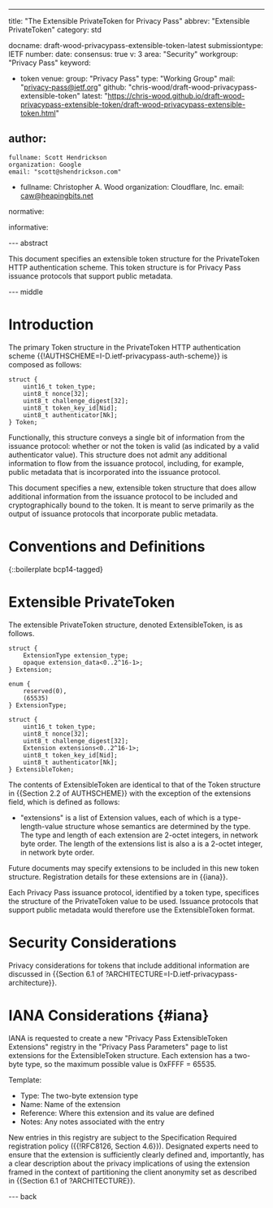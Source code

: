 ---
title: "The Extensible PrivateToken for Privacy Pass"
abbrev: "Extensible PrivateToken"
category: std

docname: draft-wood-privacypass-extensible-token-latest
submissiontype: IETF
number:
date:
consensus: true
v: 3
area: "Security"
workgroup: "Privacy Pass"
keyword:
 - token
venue:
  group: "Privacy Pass"
  type: "Working Group"
  mail: "privacy-pass@ietf.org"
  github: "chris-wood/draft-wood-privacypass-extensible-token"
  latest: "https://chris-wood.github.io/draft-wood-privacypass-extensible-token/draft-wood-privacypass-extensible-token.html"

author:
 -
    fullname: Scott Hendrickson
    organization: Google
    email: "scott@shendrickson.com"
 -
    fullname: Christopher A. Wood
    organization: Cloudflare, Inc.
    email: caw@heapingbits.net

normative:

informative:


--- abstract

This document specifies an extensible token structure for the
PrivateToken HTTP authentication scheme. This token structure is
for Privacy Pass issuance protocols that support public metadata.

--- middle

# Introduction

The primary Token structure in the PrivateToken HTTP authentication scheme
{{!AUTHSCHEME=I-D.ietf-privacypass-auth-scheme}} is composed as follows:

~~~
struct {
    uint16_t token_type;
    uint8_t nonce[32];
    uint8_t challenge_digest[32];
    uint8_t token_key_id[Nid];
    uint8_t authenticator[Nk];
} Token;
~~~

Functionally, this structure conveys a single bit of information from the
issuance protocol: whether or not the token is valid (as indicated by a valid
authenticator value). This structure does not admit any additional information
to flow from the issuance protocol, including, for example, public metadata
that is incorporated into the issuance protocol.

This document specifies a new, extensible token structure that does allow
additional information from the issuance protocol to be included and
cryptographically bound to the token. It is meant to serve primarily as
the output of issuance protocols that incorporate public metadata.

# Conventions and Definitions

{::boilerplate bcp14-tagged}

# Extensible PrivateToken

The extensible PrivateToken structure, denoted ExtensibleToken, is as follows.

~~~
struct {
    ExtensionType extension_type;
    opaque extension_data<0..2^16-1>;
} Extension;

enum {
    reserved(0),
    (65535)
} ExtensionType;

struct {
    uint16_t token_type;
    uint8_t nonce[32];
    uint8_t challenge_digest[32];
    Extension extensions<0..2^16-1>;
    uint8_t token_key_id[Nid];
    uint8_t authenticator[Nk];
} ExtensibleToken;
~~~

The contents of ExtensibleToken are identical to that of the Token structure
in {{Section 2.2 of AUTHSCHEME}} with the exception of the extensions field,
which is defined as follows:

- "extensions" is a list of Extension values, each of which is a type-length-value
  structure whose semantics are determined by the type. The type and length of each
  extension are 2-octet integers, in network byte order. The length of the extensions
  list is also a is a 2-octet integer, in network byte order.

Future documents may specify extensions to be included in this new token structure.
Registration details for these extensions are in {{iana}}.

Each Privacy Pass issuance protocol, identified by a token type, specifices the structure
of the PrivateToken value to be used. Issuance protocols that support public metadata
would therefore use the ExtensibleToken format.

# Security Considerations

Privacy considerations for tokens that include additional information are discussed
in {{Section 6.1 of ?ARCHITECTURE=I-D.ietf-privacypass-architecture}}.

# IANA Considerations {#iana}

IANA is requested to create a new "Privacy Pass ExtensibleToken Extensions" registry
in the "Privacy Pass Parameters" page to list extensions for the ExtensibleToken structure.
Each extension has a two-byte type, so the maximum possible value is 0xFFFF = 65535.

Template:
- Type: The two-byte extension type
- Name: Name of the extension
- Reference: Where this extension and its value are defined
- Notes: Any notes associated with the entry

New entries in this registry are subject to the Specification Required
registration policy ({{!RFC8126, Section 4.6}}). Designated experts need to
ensure that the extension is sufficiently clearly defined and, importantly,
has a clear description about the privacy implications of using the extension
framed in the context of partitioning the client anonymity set as described
in {{Section 6.1 of ?ARCHITECTURE}}.

--- back

